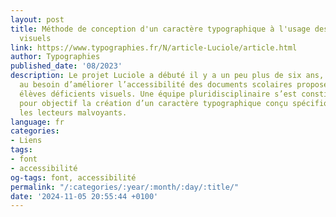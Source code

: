 ```yaml
---
layout: post
title: Méthode de conception d'un caractère typographique à l'usage des lecteurs déficients
  visuels
link: https://www.typographies.fr/N/article-Luciole/article.html
author: Typographies
published_date: '08/2023'
description: Le projet Luciole a débuté il y a un peu plus de six ans, pour répondre
  au besoin d’améliorer l’accessibilité des documents scolaires proposés aux jeunes
  élèves déficients visuels. Une équipe pluridisciplinaire s’est constituée, avec
  pour objectif la création d’un caractère typographique conçu spécifiquement pour
  les lecteurs malvoyants.
language: fr
categories:
- Liens
tags:
- font
- accessibilité
og-tags: font, accessibilité
permalink: "/:categories/:year/:month/:day/:title/"
date: '2024-11-05 20:55:44 +0100'
---
```

